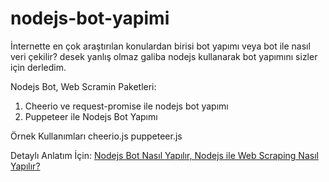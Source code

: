 # nodejs-bot-yapimi

İnternette en çok araştırılan konulardan birisi bot yapımı veya bot ile nasıl veri çekilir? desek yanlış olmaz galiba nodejs kullanarak bot yapımını sizler için derledim.

Nodejs Bot, Web Scramin Paketleri:

1) Cheerio ve request-promise ile nodejs bot yapımı
2) Puppeteer ile Nodejs Bot Yapımı

Örnek Kullanımları
cheerio.js
puppeteer.js

Detaylı Anlatım İçin: <a href="https://ismailgultekin.com/nodejs-bot-nasil-yapilir-nodejs-ile-web-scraping-nasil-yapilir">Nodejs Bot Nasıl Yapılır, Nodejs ile Web Scraping Nasıl Yapılır?</a>
